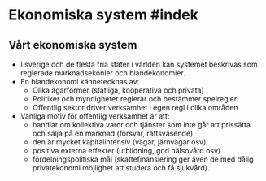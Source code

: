 # Ekonomiska system #indek 
## Vårt ekonomiska system
- I sverige och de flesta fria stater i världen kan systemet beskrivas som reglerade marknadsekonier och blandekonomier.
- En blandekonomi kännetecknas av:
	- Olika ägarformer (statliga, kooperativa och privata)
	- Politiker och myndigheter reglerar och bestämmer spelregler
	- Offentlig sektor driver verksamhet i egen regi i olika områden
- Vanliga motiv för offentlig verksamhet är att:
	- handlar om kollektiva varor och tjänster som inte går att prissätta och sälja på en marknad (försvar, rättsväsende)
	- den är mycket kapitalintensiv (vägar, järnvägar osv)
	- positiva externa effekter (utbildning, god hälsovård osv)
	- fördelningspolitiska mål (skattefinansiering ger även de med dålig privatekonomi möjlighet att studera och få sjukvård).

